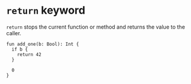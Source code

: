 # `return` keyword

`return` stops the current function or method and returns the value to
the caller.

```
fun add_one(b: Bool): Int {
  if b {
    return 42
  }
  
  0
}
```

